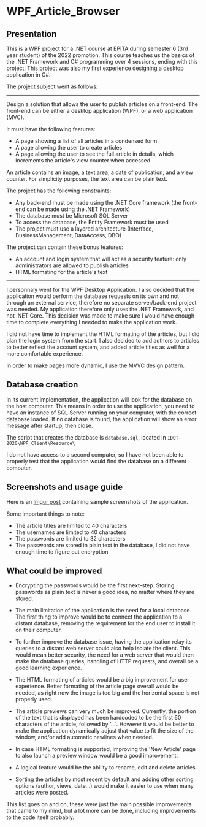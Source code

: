 # WPF_Article_Browser

## Presentation

This is a WPF project for a .NET course at EPITA during semester 6 (3rd year student) of the 2022 promotion. This course teaches us the basics of the .NET Framework and C# programming over 4 sessions, ending with this project. This project was also my first experience designing a desktop application in C#.

The project subject went as follows:

---
Design a solution that allows the user to publish articles on a front-end. The front-end can be either a desktop application (WPF), or a web application (MVC).

It must have the following features:
- A page showing a list of all articles in a condensed form
- A page allowing the user to create articles
- A page allowing the user to see the full article in details, which increments the article's view counter when accessed

An article contains an image, a text area, a date of publication, and a view counter. For simplicity purposes, the text area can be plain text.

The project has the following constraints:
- Any back-end must be made using the .NET Core framework (the front-end can be made using the .NET Framework)
- The database must be Microsoft SQL Server
- To access the database, the Entity Framework must be used
- The project must use a layered architecture (Interface, BusinessManagement, DataAccess, DBO)

The project can contain these bonus features:
- An account and login system that will act as a security feature: only administrators are allowed to publish articles
- HTML formating for the article's text
---

I personnaly went for the WPF Desktop Application. I also decided that the application would perform the database requests on its own and not through an external service, therefore no separate server/back-end project was needed. My application therefore only uses the .NET Framework, and not .NET Core. This decision was made to make sure I would have enough time to complete everything I needed to make the application work.

I did not have time to implement the HTML formating of the articles, but I did plan the login system from the start. I also decided to add authors to articles to better reflect the account system, and added article titles as well for a more comfortable experience.

In order to make pages more dynamic, I use the MVVC design pattern.

## Database creation

In its current implementation, the application will look for the database on the host computer. This means in order to use the application, you need to have an instance of SQL Server running on your computer, with the correct database loaded. If no database is found, the application will show an error message after startup, then close.

The script that creates the database is `database.sql`, located in `IDOT-2020\WPF_Client\Resource\`

I do not have access to a second computer, so I have not been able to properly test that the application would find the database on a different computer.

## Screenshots and usage guide

Here is an [Imgur post](https://imgur.com/a/LJusVFV) containing sample screenshots of the application.

Some important things to note:
- The article titles are limited to 40 characters
- The usernames are limited to 40 characters
- The passwords are limited to 32 characters
- The passwords are stored in plain text in the database, I did not have enough time to figure out encryption

## What could be improved

- Encrypting the passwords would be the first next-step. Storing passwords as plain text is never a good idea, no matter where they are stored.

- The main limitation of the application is the need for a local database. The first thing to improve would be to connect the application to a distant database, removing the requirement for the end user to install it on their computer.

- To further improve the database issue, having the application relay its queries to a distant web server could also help isolate the client. This would mean better security, the need for a web server that would then make the database queries, handling of HTTP requests, and overall be a good learning experience.

- The HTML formating of articles would be a big improvement for user experience. Better formating of the article page overall would be needed, as right now the image is too big and the horizontal space is not properly used.

- The article previews can very much be improved. Currently, the portion of the text that is displayed has been hardcoded to be the first 60 characters of the article, followed by '...'. However it would be better to make the application dynamically adjust that value to fit the size of the window, and/or add automatic newlines when needed.

- In case HTML formating is supported, improving the 'New Article' page to also launch a preview window would be a good improvement.

- A logical feature would be the ability to rename, edit and delete articles.

- Sorting the articles by most recent by default and adding other sorting options (author, views, date...) would make it easier to use when many articles were posted.

This list goes on and on, these were just the main possible improvements that came to my mind, but a lot more can be done, including improvements to the code itself probably.

